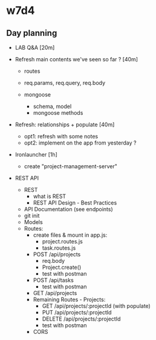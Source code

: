 

# w7d4



## Day planning

- LAB Q&A [20m]

- Refresh main contents we've seen so far ? [40m]
  - routes
  - req.params, req.query, req.body
  - mongoose
    - schema, model
    - mongoose methods

    <!-- alternative: provide a 30m. recording -->


- Refresh: relationships + populate [40m]
  - opt1: refresh with some notes
  - opt2: implement on the app from yesterday ? 


- Ironlauncher [1h]
  - create "project-management-server"

- REST API
  - REST
    - what is REST
    - REST API Design - Best Practices
  - API Documentation (see endpoints)
  - git init
  - Models
  - Routes:
    - create files & mount in app.js:
      - project.routes.js
      - task.routes.js
    - POST /api/projects
      - req.body
      - Project.create()
      - test with postman
    - POST /api/tasks
      - test with postman
    - GET /api/projects
    - Remaining Routes - Projects:
      - GET /api/projects/:projectId (with populate)
      - PUT  /api/projects/:projectId
      - DELETE  /api/projects/:projectId
      - test with postman
    - CORS 




<!--
- Explain relationships with examples [2h]
  - short breaks often
-->
